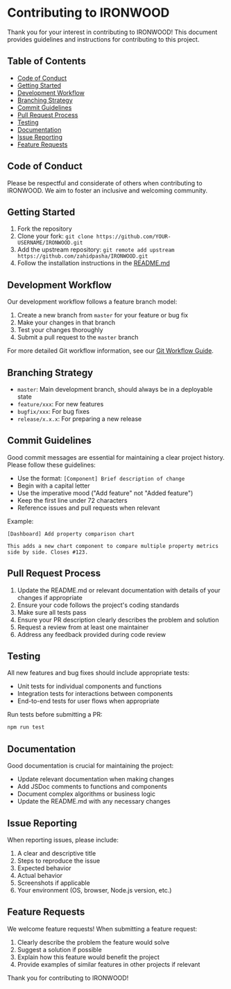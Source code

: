 # Contributing to IRONWOOD

Thank you for your interest in contributing to IRONWOOD! This document provides guidelines and instructions for contributing to this project.

## Table of Contents

- [Code of Conduct](#code-of-conduct)
- [Getting Started](#getting-started)
- [Development Workflow](#development-workflow)
- [Branching Strategy](#branching-strategy)
- [Commit Guidelines](#commit-guidelines)
- [Pull Request Process](#pull-request-process)
- [Testing](#testing)
- [Documentation](#documentation)
- [Issue Reporting](#issue-reporting)
- [Feature Requests](#feature-requests)

## Code of Conduct

Please be respectful and considerate of others when contributing to IRONWOOD. We aim to foster an inclusive and welcoming community.

## Getting Started

1. Fork the repository
2. Clone your fork: `git clone https://github.com/YOUR-USERNAME/IRONWOOD.git`
3. Add the upstream repository: `git remote add upstream https://github.com/zahidpasha/IRONWOOD.git`
4. Follow the installation instructions in the [README.md](./README.md)

## Development Workflow

Our development workflow follows a feature branch model:

1. Create a new branch from `master` for your feature or bug fix
2. Make your changes in that branch
3. Test your changes thoroughly
4. Submit a pull request to the `master` branch

For more detailed Git workflow information, see our [Git Workflow Guide](./docs/07-Git-Workflow.md).

## Branching Strategy

- `master`: Main development branch, should always be in a deployable state
- `feature/xxx`: For new features
- `bugfix/xxx`: For bug fixes
- `release/x.x.x`: For preparing a new release

## Commit Guidelines

Good commit messages are essential for maintaining a clear project history. Please follow these guidelines:

- Use the format: `[Component] Brief description of change`
- Begin with a capital letter
- Use the imperative mood ("Add feature" not "Added feature")
- Keep the first line under 72 characters
- Reference issues and pull requests when relevant

Example:
```
[Dashboard] Add property comparison chart

This adds a new chart component to compare multiple property metrics
side by side. Closes #123.
```

## Pull Request Process

1. Update the README.md or relevant documentation with details of your changes if appropriate
2. Ensure your code follows the project's coding standards
3. Make sure all tests pass
4. Ensure your PR description clearly describes the problem and solution
5. Request a review from at least one maintainer
6. Address any feedback provided during code review

## Testing

All new features and bug fixes should include appropriate tests:

- Unit tests for individual components and functions
- Integration tests for interactions between components
- End-to-end tests for user flows when appropriate

Run tests before submitting a PR:
```bash
npm run test
```

## Documentation

Good documentation is crucial for maintaining the project:

- Update relevant documentation when making changes
- Add JSDoc comments to functions and components
- Document complex algorithms or business logic
- Update the README.md with any necessary changes

## Issue Reporting

When reporting issues, please include:

1. A clear and descriptive title
2. Steps to reproduce the issue
3. Expected behavior
4. Actual behavior
5. Screenshots if applicable
6. Your environment (OS, browser, Node.js version, etc.)

## Feature Requests

We welcome feature requests! When submitting a feature request:

1. Clearly describe the problem the feature would solve
2. Suggest a solution if possible
3. Explain how this feature would benefit the project
4. Provide examples of similar features in other projects if relevant

Thank you for contributing to IRONWOOD! 